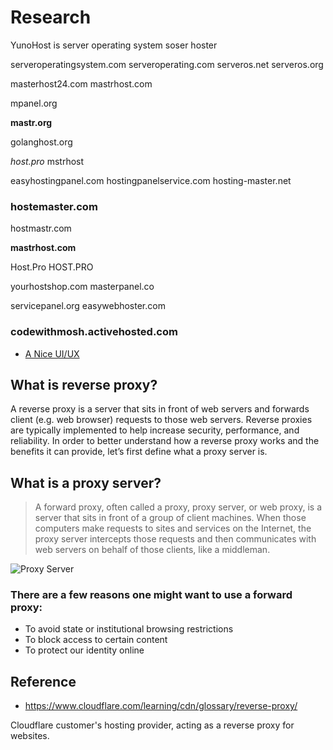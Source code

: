 # Research

YunoHost is server operating system 
soser
hoster


serveroperatingsystem.com
serveroperating.com
serveros.net
serveros.org

masterhost24.com
mastrhost.com

mpanel.org

**mastr.org**

golanghost.org

*host.pro*
mstrhost

easyhostingpanel.com
hostingpanelservice.com
hosting-master.net

### hostemaster.com

hostmastr.com

**mastrhost.com**

Host.Pro
HOST.PRO

yourhostshop.com
masterpanel.co

servicepanel.org
easywebhoster.com

### codewithmosh.activehosted.com
* [A Nice UI/UX](https://codewithmosh.activehosted.com/admin)

## What is reverse proxy?
A reverse proxy is a server that sits in front of web servers and forwards client (e.g. web browser) requests to those web servers. Reverse proxies are typically implemented to help increase security, performance, and reliability. In order to better understand how a reverse proxy works and the benefits it can provide, let’s first define what a proxy server is.

## What is a proxy server?
> A forward proxy, often called a proxy, proxy server, or web proxy, is a server that sits in front of a group of client machines. When those computers make requests to sites and services on the Internet, the proxy server intercepts those requests and then communicates with web servers on behalf of those clients, like a middleman.

![Proxy Server](https://www.cloudflare.com/img/learning/cdn/glossary/reverse-proxy/forward-proxy-flow.svg)

### There are a few reasons one might want to use a forward proxy:
* To avoid state or institutional browsing restrictions
* To block access to certain content
* To protect our identity online


## Reference
* https://www.cloudflare.com/learning/cdn/glossary/reverse-proxy/


Cloudflare customer's hosting provider, acting as a reverse proxy for websites.
